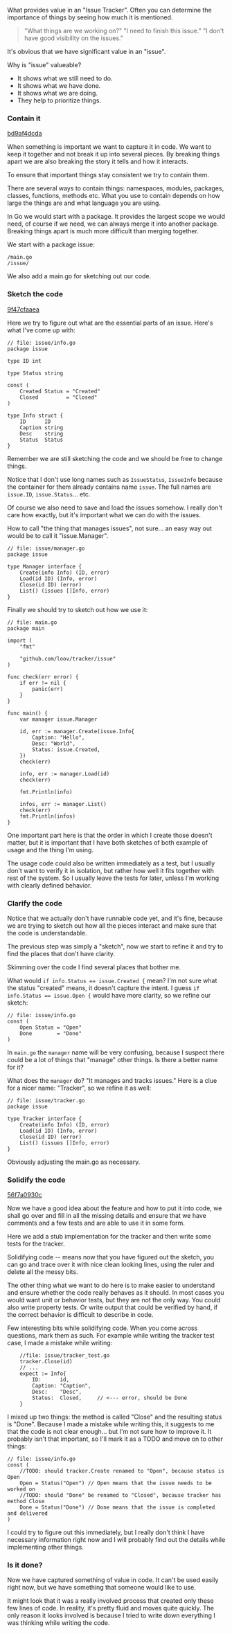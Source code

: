 What provides value in an "Issue Tracker". Often you can determine the importance of things by seeing how much it is mentioned.

> "What things are we working on?"
> "I need to finish this issue."
> "I don't have good visibility on the issues."

It's obvious that we have significant value in an "issue".

Why is "issue" valueable?

* It shows what we still need to do.
* It shows what we have done.
* It shows what we are doing.
* They help to prioritize things.

### Contain it

<a class="sha" href="https://github.com/loov/tracker/tree/bd9af4dcda0207555204bad0addcd0ce4d0a61dc">bd9af4dcda</a>

When something is important we want to capture it in code. We want to keep it
together and not break it up into several pieces. By breaking things apart
we are also breaking the story it tells and how it interacts.

To ensure that important things stay consistent we try to contain them.

There are several ways to contain things: namespaces, modules, packages,
classes, functions, methods etc. What you use to contain depends on how large
the things are and what language you are using.

In Go we would start with a package. It provides the largest scope we would
need, of course if we need, we can always merge it into another package.
Breaking things apart is much more difficult than merging together.

We start with a package issue:

```
/main.go
/issue/
```

We also add a main.go for sketching out our code.

### Sketch the code

<a class="sha" href="https://github.com/loov/tracker/tree/9f47cfaaeadbaa999dc36fd238684151bb9bc6e4">9f47cfaaea</a>

Here we try to figure out what are the essential parts of an issue. Here's
what I've come up with:

```
// file: issue/info.go
package issue

type ID int

type Status string

const (
	Created Status = "Created"
	Closed         = "Closed"
)

type Info struct {
	ID      ID
	Caption	string
	Desc    string
	Status  Status
}
```

Remember we are still sketching the code and we should be free to change things.

Notice that I don't use long names such as `IssueStatus`, `IssueInfo` because
the container for them already contains name `issue`. The full names are
`issue.ID`, `issue.Status`... etc.

Of course we also need to save and load the issues somehow. I really don't care
how exactly, but it's important what we can do with the issues.

How to call "the thing that manages issues", not sure... an easy way out would
be to call it "issue.Manager".

```
// file: issue/manager.go
package issue

type Manager interface {
	Create(info Info) (ID, error)
	Load(id ID) (Info, error)
	Close(id ID) (error)
	List() (issues []Info, error)
}
```

Finally we should try to sketch out how we use it:

```
// file: main.go
package main

import (
	"fmt"

	"github.com/loov/tracker/issue"
)

func check(err error) {
	if err != nil {
		panic(err)
	}
}

func main() {
	var manager issue.Manager

	id, err := manager.Create(issue.Info{
		Caption: "Hello",
		Desc: "World",
		Status: issue.Created,
	})
	check(err)

	info, err := manager.Load(id)
	check(err)

	fmt.Println(info)

	infos, err := manager.List()
	check(err)
	fmt.Println(infos)
}
```

One important part here is that the order in which I create those doesn't matter,
but it is important that I have both sketches of both example of usage and the thing I'm using.

The usage code could also be written immediately as a test, but I usually don't
want to verify it in isolation, but rather how well it fits together with
rest of the system. So I usually leave the tests for later, unless I'm working
with clearly defined behavior.


### Clarify the code

Notice that we actually don't have runnable code yet, and it's fine, because
we are trying to sketch out how all the pieces interact and make sure that the
code is understandable.

The previous step was simply a "sketch", now we start to refine it and try to
find the places that don't have clarity.

Skimming over the code I find several places that bother me.

What would `if info.Status == issue.Created {` mean? I'm not sure what the
status "created" means, it doesn't capture the intent. I guess
`if info.Status == issue.Open {` would have more clarity, so we refine our sketch:

```
// file: issue/info.go
const (
	Open Status = "Open"
	Done        = "Done"
)
```

In `main.go` the `manager` name will be very confusing, because I suspect
there could be a lot of things that "manage" other things. Is there a better name for
it?

What does the `manager` do? "It manages and tracks issues." Here is a clue for
a nicer name: "Tracker", so we refine it as well:

```
// file: issue/tracker.go
package issue

type Tracker interface {
	Create(info Info) (ID, error)
	Load(id ID) (Info, error)
	Close(id ID) (error)
	List() (issues []Info, error)
}
```

Obviously adjusting the main.go as necessary.


### Solidify the code

<a class="sha" href="https://github.com/loov/tracker/tree/56f7a0930c1715deeef9e1cf18924353d4968d44">56f7a0930c</a>

Now we have a good idea about the feature and how to put it into code,
we shall go over and fill in all the missing details and ensure that we
have comments and a few tests and are able to use it in some form.

Here we add a stub implementation for the tracker and then write some tests
for the tracker.

Solidifying code -- means now that you have figured out the sketch, you can
go and trace over it with nice clean looking lines, using the ruler and
delete all the messy bits.

The other thing what we want to do here is to make easier to understand
and ensure whether the code really behaves as it should. In most cases you would
want unit or behavior tests, but they are not the only way. You could also
write property tests. Or write output that could be verified by hand,
if the correct behavior is difficult to describe in code.

Few interesting bits while solidifying code. When you come across questions,
mark them as such. For example while writing the tracker test case, I made a
mistake while writing:

```
	//file: issue/tracker_test.go
	tracker.Close(id)
	// ...
	expect := Info{
		ID:      id,
		Caption: "Caption",
		Desc:    "Desc",
		Status:  Closed,     // <--- error, should be Done
	}
```

I mixed up two things: the method is called "Close" and the resulting
status is "Done". Because I made a mistake while writing this, it suggests to
me that the code is not clear enough... but I'm not sure how to improve it.
It probably isn't that important, so I'll mark it as a TODO and move on
to other things:

```
// file: issue/info.go
const (
	//TODO: should tracker.Create renamed to "Open", because status is Open
	Open = Status("Open") // Open means that the issue needs to be worked on
	//TODO: should "Done" be renamed to "Closed", because tracker has method Close
	Done = Status("Done") // Done means that the issue is completed and delivered
)
```

I could try to figure out this immediately, but I really don't think I have
necessary information right now and I will probably find out the details
while implementing other things.


### Is it done?

Now we have captured something of value in code. It can't be used easily
right now, but we have something that someone would like to use.

It might look that it was a really involved process that created only these
few lines of code. In reality, it's pretty fluid and moves quite quickly. The
only reason it looks involved is because I tried to write down everything I
was thinking while writing the code.